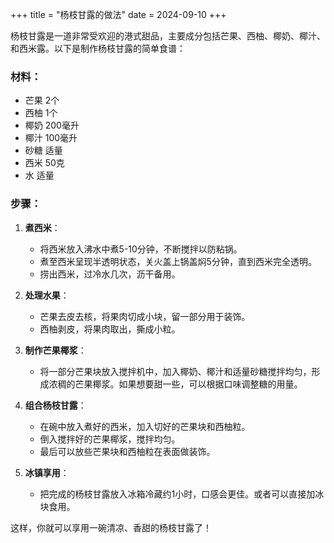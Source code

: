 +++
title = "杨枝甘露的做法"
date = 2024-09-10
+++

杨枝甘露是一道非常受欢迎的港式甜品，主要成分包括芒果、西柚、椰奶、椰汁、和西米露。以下是制作杨枝甘露的简单食谱：

### 材料：
- 芒果 2个
- 西柚 1个
- 椰奶 200毫升
- 椰汁 100毫升
- 砂糖 适量
- 西米 50克
- 水 适量

### 步骤：

1. **煮西米**：
   - 将西米放入沸水中煮5-10分钟，不断搅拌以防粘锅。
   - 煮至西米呈现半透明状态，关火盖上锅盖焖5分钟，直到西米完全透明。
   - 捞出西米，过冷水几次，沥干备用。

2. **处理水果**：
   - 芒果去皮去核，将果肉切成小块，留一部分用于装饰。
   - 西柚剥皮，将果肉取出，撕成小粒。

3. **制作芒果椰浆**：
   - 将一部分芒果块放入搅拌机中，加入椰奶、椰汁和适量砂糖搅拌均匀，形成浓稠的芒果椰浆。如果想要甜一些，可以根据口味调整糖的用量。

4. **组合杨枝甘露**：
   - 在碗中放入煮好的西米，加入切好的芒果块和西柚粒。
   - 倒入搅拌好的芒果椰浆，搅拌均匀。
   - 最后可以放些芒果块和西柚粒在表面做装饰。

5. **冰镇享用**：
   - 把完成的杨枝甘露放入冰箱冷藏约1小时，口感会更佳。或者可以直接加冰块食用。

这样，你就可以享用一碗清凉、香甜的杨枝甘露了！
